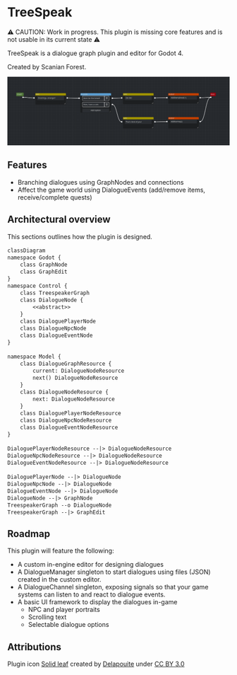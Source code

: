 # TreeSpeak

⚠️ CAUTION: Work in progress. This plugin is missing core features and is not usable in its current state ⚠️

TreeSpeak is a dialogue graph plugin and editor for Godot 4. 

Created by Scanian Forest.

![alt text](media/image.png)

## Features

* Branching dialogues using GraphNodes and connections
* Affect the game world using DialogueEvents (add/remove items, receive/complete quests)

## Architectural overview

This sections outlines how the plugin is designed.

```mermaid
classDiagram
namespace Godot {
	class GraphNode
	class GraphEdit
}
namespace Control {
	class TreespeakerGraph
	class DialogueNode {
		<<abstract>>
	}
	class DialoguePlayerNode
	class DialogueNpcNode
	class DialogueEventNode
}

namespace Model {
	class DialogueGraphResource {
		current: DialogueNodeResource
		next() DialogueNodeResource
	}
	class DialogueNodeResource {
		next: DialogueNodeResource
	}
	class DialoguePlayerNodeResource
	class DialogueNpcNodeResource
	class DialogueEventNodeResource
}

DialoguePlayerNodeResource --|> DialogueNodeResource
DialogueNpcNodeResource --|> DialogueNodeResource
DialogueEventNodeResource --|> DialogueNodeResource

DialoguePlayerNode --|> DialogueNode
DialogueNpcNode --|> DialogueNode
DialogueEventNode --|> DialogueNode
DialogueNode --|> GraphNode
TreespeakerGraph --o DialogueNode
TreespeakerGraph --|> GraphEdit
```


## Roadmap

This plugin will feature the following:

* A custom in-engine editor for designing dialogues
* A DialogueManager singleton to start dialogues using files (JSON) created in the custom editor.
* A DialogueChannel singleton, exposing signals so that your game systems can listen to and react to dialogue events.
* A basic UI framework to display the dialogues in-game
  * NPC and player portraits
  * Scrolling text
  * Selectable dialogue options


## Attributions

Plugin icon [Solid leaf](https://game-icons.net/1x1/delapouite/solid-leaf.html) created by [Delapouite](https://delapouite.com/) under [CC BY 3.0](https://creativecommons.org/licenses/by/3.0/)
